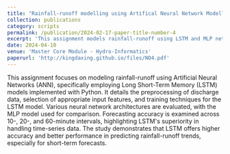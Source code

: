 ```yaml
---
title: "Rainfall-runoff modelling using Artifical Neural Network Modelling"
collection: publications
category: scripts
permalink: /publication/2024-02-17-paper-title-number-4
excerpt: 'This assignment models rainfall-runoff using LSTM and MLP networks, focusing on data clean and model calibration.'
date: 2024-04-10
venue: 'Master Core Module - Hydro-Informatics'
paperurl: 'http://kingdaxing.github.io/files/NO4.pdf'
---
```


This assignment focuses on modeling rainfall-runoff using Artificial Neural Networks (ANN), specifically employing Long Short-Term Memory (LSTM) models implemented with Python. It details the preprocessing of discharge data, selection of appropriate input features, and training techniques for the LSTM model. Various neural network architectures are evaluated, with the MLP model used for comparison. Forecasting accuracy is examined across 10-, 20-, and 60-minute intervals, highlighting LSTM's superiority in handling time-series data. The study demonstrates that LSTM offers higher accuracy and better performance in predicting rainfall-runoff trends, especially for short-term forecasts.
